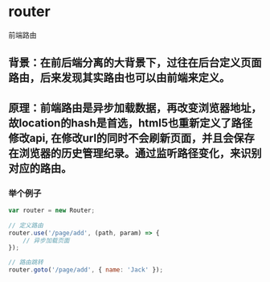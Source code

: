 # router
前端路由

## 背景：在前后端分离的大背景下，过往在后台定义页面路由，后来发现其实路由也可以由前端来定义。

## 原理：前端路由是异步加载数据，再改变浏览器地址，故location的hash是首选，html5也重新定义了路径修改api, 在修改url的同时不会刷新页面，并且会保存在浏览器的历史管理纪录。通过监听路径变化，来识别对应的路由。

### 举个例子
```javascript
var router = new Router;
	
// 定义路由
router.use('/page/add', (path, param) => {
	// 异步加载页面
});

// 路由跳转
router.goto('/page/add', { name: 'Jack' });
```